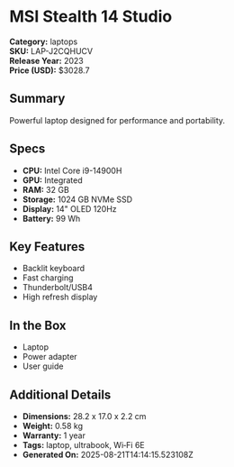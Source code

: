 # MSI Stealth 14 Studio
**Category:** laptops  
**SKU:** LAP-J2CQHUCV  
**Release Year:** 2023  
**Price (USD):** $3028.7

## Summary
Powerful laptop designed for performance and portability.

## Specs
- **CPU:** Intel Core i9-14900H
- **GPU:** Integrated
- **RAM:** 32 GB
- **Storage:** 1024 GB NVMe SSD
- **Display:** 14" OLED 120Hz
- **Battery:** 99 Wh

## Key Features
- Backlit keyboard
- Fast charging
- Thunderbolt/USB4
- High refresh display

## In the Box
- Laptop
- Power adapter
- User guide

## Additional Details
- **Dimensions:** 28.2 x 17.0 x 2.2 cm
- **Weight:** 0.58 kg
- **Warranty:** 1 year
- **Tags:** laptop, ultrabook, Wi‑Fi 6E
- **Generated On:** 2025-08-21T14:14:15.523108Z